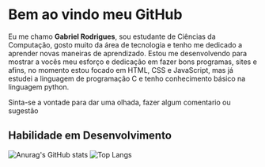 # Bem ao vindo meu GitHub

Eu me chamo **Gabriel Rodrigues**, sou estudante de Ciências da Computação, gosto muito da área de tecnologia e tenho me dedicado a aprender novas maneiras de aprendizado. Estou me desenvolvendo para mostrar a vocês meu esforço e dedicação em fazer bons programas, sites e afins, no momento estou focado em HTML, CSS e JavaScript, mas já estudei a linguagem de programação C e tenho conhecimento básico na linguagem python. 


Sinta-se a vontade para dar uma olhada, fazer algum comentario ou sugestão

## Habilidade em Desenvolvimento
![Anurag's GitHub stats](https://github-readme-stats.vercel.app/api?username=GabrielRoOl&show_icons=true&theme=pie)
![Top Langs](https://github-readme-stats.vercel.app/api/top-langs/?username=GabrielRoOl&layout=compact)
